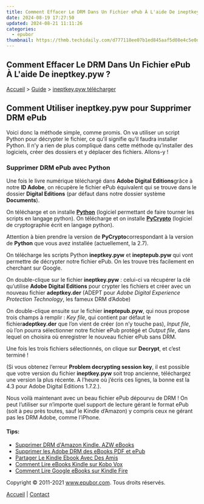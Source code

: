```yaml
---
title: Comment Effacer Le DRM Dans Un Fichier ePub À L'aide De ineptkey.pyw ?
date: 2024-08-19 17:27:50
updated: 2024-08-21 11:11:26
categories:
  - epubor
thumbnail: https://thmb.techidaily.com/d777118ee07b1ed845aaf5d08e4c5e0d9e2577a0d16959440201a2f851a46ee8.jpg
---
```


## Comment Effacer Le DRM Dans Un Fichier ePub À L'aide De ineptkey.pyw ?

[Accueil](http://www.epubor.com/fr/) \> [Guide](https://tools.techidaily.com/epubor/products/) \> [ineptkey.pyw télécharger](https://tools.techidaily.com/epubor/products/)

## Comment Utiliser ineptkey.pyw pour Supprimer DRM ePub

Voici donc la méthode simple, comme promis. On va utiliser un script Python pour décrypter le fichier, ce qu’il signifie qu’il faudra installer Python. Il n’y a rien de plus compliqué dans cette méthode qu’installer des logiciels, créer des dossiers et y déplacer des fichiers. Allons-y !

### Supprimer DRM ePub avec Python

Une fois le livre numérique téléchargé dans **Adobe Digital Editions**grâce à notre **ID Adobe**, on récupère le fichier ePub équivalent qui se trouve dans le dossier **Digital Editions** (par défaut dans notre dossier système **Documents**).

On télécharge et on installe [**Python**](http://www.python.org/download/) (logiciel permettant de faire tourner les scripts en langage python). On télécharge et on installe [**PyCrypto**](http://www.voidspace.org.uk/downloads/pycrypto-2.0.1.win32-py2.6.exe) (logiciel de cryptographie écrit en langage python).

Attention à bien prendre la version de **PyCrypto**correspondant à la version de **Python** que vous avez installée (actuellement, la 2.7).

On télécharge les scripts Python **ineptkey.pyw** et **ineptepub.pyw** qui vont permettre de décrypter notre fichier ePub. On les trouve très facilement en cherchant sur Google.

On double-clique sur le fichier **ineptkey.pyw** : celui-ci va récupérer la clé qu’utilise **Adobe Digital Editions** pour crypter les fichiers et créer avec un nouveau fichier **adeptkey.der** (ADEPT pour _Adobe Digital Experience Protection Technology_, les fameux DRM d’Adobe)

On double-clique ensuite sur le fichier **ineptepub.pyw**, qui nous propose trois champs à remplir : _Key file_, qui contient par défaut le fichier**adeptkey.der** que l’on vient de créer (on n’y touche pas), _Input file_, où l’on pourra sélectionner notre fichier ePub protégé et _Output file_, dans lequel on choisira où enregistrer le nouveau fichier ePub sans DRM.

Une fois les trois fichiers sélectionnés, on clique sur **Decrypt**, et c’est terminé !

(Si vous obtenez l’erreur **Problem decrypting session key**, il est possible que votre version du fichier **ineptkey.pyw** soit trop ancienne, téléchargez une version la plus récente. A l’heure où j’écris ces lignes, la bonne est la 4.3 pour Adobe Digital Editions 1.7.2.).

Nous voilà maintenant avec un beau fichier ePub dépourvu de DRM ! On peut l’utiliser sur n’importe quel support de lecture gérant le format ePub (soit à peu près toutes, sauf le Kindle d’Amazon) y compris ceux ne gérant pas les DRM Adobe, comme l’iPhone.

#### Tips:

* [Supprimer DRM d'Amazon Kindle. AZW eBooks](https://tools.techidaily.com/epubor/products/)
* [Supprimer les Adobe DRM des eBooks PDF et ePub](https://tools.techidaily.com/epubor/products/)
* [Partager Le Kindle Ebook Avec Des Amis](https://tools.techidaily.com/epubor/products/)
* [Comment Lire eBooks Kindle sur Kobo Vox](https://tools.techidaily.com/epubor/products/)
* [Comment Lire Google eBooks sur Kindle Fire](https://tools.techidaily.com/epubor/products/)
  
  
Copyright © 2011-2021 www.epubor.com. Tous droits réservés. 

[Accueil](http://www.epubor.com/fr/) | [Contact](http://www.epubor.com/fr/mailto:support@epubor.com)

<ins class="adsbygoogle"
     style="display:block"
     data-ad-format="autorelaxed"
     data-ad-client="ca-pub-7571918770474297"
     data-ad-slot="1223367746"></ins>



<ins class="adsbygoogle"
     style="display:block"
     data-ad-client="ca-pub-7571918770474297"
     data-ad-slot="8358498916"
     data-ad-format="auto"
     data-full-width-responsive="true"></ins>
